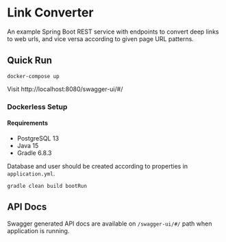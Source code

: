# Link Converter

An example Spring Boot REST service with endpoints to convert deep links to web urls, and vice versa according to given page URL
patterns.

## Quick Run

```
docker-compose up
```

Visit http://localhost:8080/swagger-ui/#/

### Dockerless Setup

#### Requirements

* PostgreSQL 13
* Java 15
* Gradle 6.8.3

Database and user should be created according to properties in `application.yml`.

```
gradle clean build bootRun
```

## API Docs

Swagger generated API docs are available on `/swagger-ui/#/` path when application is running.

